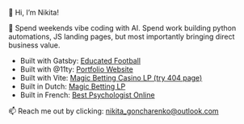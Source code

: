 👋 Hi, I’m Nikita!

👀 Spend weekends vibe coding with AI. Spend work building python automations, JS landing pages, but most importantly bringing direct business value.

<ul>
  <li>Built with Gatsby: <a  target="_blank" href="https://www.educatedfootball.com">Educated Football</a></li>
  <li>Built with @11ty: <a href="https://nikita.educatedfootball.com" target="_blank">Portfolio Website</a></li>
  <li>Built with Vite: <a href="https://magicbettingcasinotongeren.be/" target="_blank">Magic Betting Casino LP (try 404 page)</a></li>
  <li>Built in Dutch: <a href="https://mdb.magicbettingsports.be" target="_blank">Magic Betting LP</a></li>
  <li>Built in French: <a href="https://psyelise.com" target="_blank">Best Psychologist Online</a></li>
</ul>

📫 Reach me out by clicking: <a href="mailto:nikita_goncharenko@outlook.com">nikita_goncharenko@outlook.com </a>
